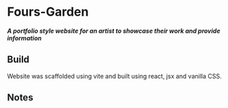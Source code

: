 # Fours-Garden

___A portfolio style website for an artist to showcase their work and provide information___

## Build 
Website was scaffolded using vite and built using react, jsx and vanilla CSS.

## Notes 

